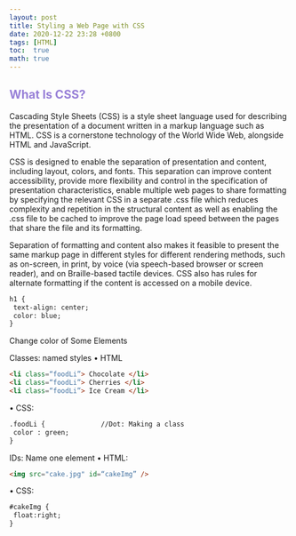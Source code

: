 ```yaml
---
layout: post
title: Styling a Web Page with CSS
date: 2020-12-22 23:28 +0800
tags: [HTML]
toc:  true
math: true
---
```


<!-- Global site tag (gtag.js) - Google Analytics -->
  <script async src="https://www.googletagmanager.com/gtag/js?id=G-TG0XJZG53F"></script>
  <script>
    window.dataLayer = window.dataLayer || [];
    function gtag(){dataLayer.push(arguments);}
    gtag('js', new Date());

    gtag('config', 'G-TG0XJZG53F');
  </script>

## <font color= 977FD7>What Is CSS?</font>

Cascading Style Sheets (CSS) is a style sheet language used for describing the presentation of a document written in a markup language such as HTML. CSS is a cornerstone technology of the World Wide Web, alongside HTML and JavaScript.

CSS is designed to enable the separation of presentation and content, including layout, colors, and fonts. This separation can improve content accessibility, provide more flexibility and control in the specification of presentation characteristics, enable multiple web pages to share formatting by specifying the relevant CSS in a separate .css file which reduces complexity and repetition in the structural content as well as enabling the .css file to be cached to improve the page load speed between the pages that share the file and its formatting.

Separation of formatting and content also makes it feasible to present the same markup page in different styles for different rendering methods, such as on-screen, in print, by voice (via speech-based browser or screen reader), and on Braille-based tactile devices. CSS also has rules for alternate formatting if the content is accessed on a mobile device.

```html
h1 {
 text-align: center;
 color: blue;
}
```

Change color of Some Elements

Classes: named styles
• HTML
```html
<li class=“foodLi”> Chocolate </li>
<li class=“foodLi”> Cherries </li>
<li class=“foodLi”> Ice Cream </li>
```
• CSS:
```html
.foodLi {              //Dot: Making a class
 color : green;
}
```

IDs: Name one element
• HTML:
```html
<img src="cake.jpg" id=“cakeImg” />
```
• CSS:
```html
#cakeImg {
 float:right;
}
```
